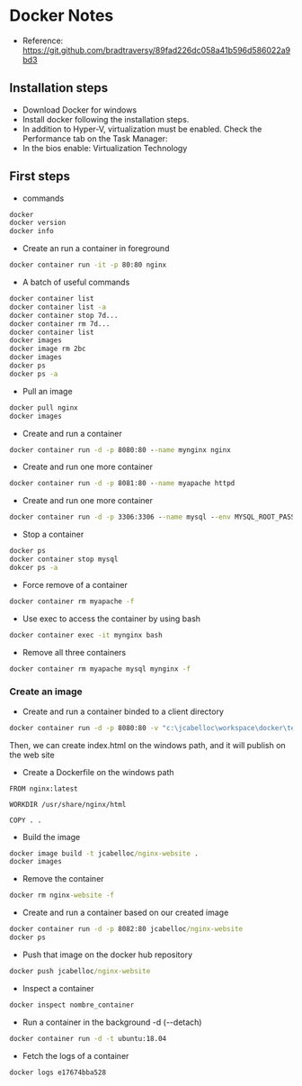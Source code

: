 # Docker Notes

* Reference: https://git.github.com/bradtraversy/89fad226dc058a41b596d586022a9bd3

## Installation steps
* Download Docker for windows
* Install docker following the installation steps.
* In addition to Hyper-V, virtualization must be enabled. Check the Performance tab on the Task Manager:
* In the bios enable: Virtualization Technology


## First steps
* commands
```cmd
docker
docker version
docker info

```

* Create an run a container in foreground
```cmd
docker container run -it -p 80:80 nginx
```

* A batch of useful commands
```cmd
docker container list
docker container list -a
docker container stop 7d...
docker container rm 7d...
docker container list
docker images
docker image rm 2bc
docker images
docker ps
docker ps -a
```

* Pull an image
```cmd
docker pull nginx
docker images
```

* Create and run a container
```cmd
docker container run -d -p 8080:80 --name mynginx nginx

```
* Create and run one more container
```cmd
docker container run -d -p 8081:80 --name myapache httpd

```
* Create and run one more container
```cmd
docker container run -d -p 3306:3306 --name mysql --env MYSQL_ROOT_PASSWORD=123456 mysql
```

* Stop a container
```cmd
docker ps
docker container stop mysql
dokcer ps -a

```

* Force remove of a container
```cmd
docker container rm myapache -f
```
* Use exec to access the container by using bash
```cmd
docker container exec -it mynginx bash
```

* Remove all three containers
```cmd
docker container rm myapache mysql mynginx -f
```


### Create an image
* Create and run a container binded to a client directory 
```cmd
docker container run -d -p 8080:80 -v "c:\jcabelloc\workspace\docker\test":/usr/share/nginx/html --name nginx-website nginx
```
Then, we can create index.html on the windows path, and it will publish on the web site

* Create a Dockerfile on the windows path
```
FROM nginx:latest

WORKDIR /usr/share/nginx/html

COPY . .

```

* Build the image
```cmd
docker image build -t jcabelloc/nginx-website .
docker images

```

* Remove the container

```cmd
docker rm nginx-website -f
```

* Create and run a container based on our created image
```cmd
docker container run -d -p 8082:80 jcabelloc/nginx-website
docker ps

```

* Push that image on the docker hub repository
```cmd
docker push jcabelloc/nginx-website
```

* Inspect a container
```cmd
docker inspect nombre_container

```

* Run a container in the background -d (--detach)
```cmd
docker container run -d -t ubuntu:18.04
```

* Fetch the logs of a container
```cmd
docker logs e17674bba528
```